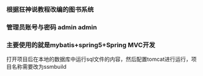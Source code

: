 ### 根据狂神说教程改编的图书系统
### 管理员账号与密码  admin  admin
### 主要使用的就是mybatis+spring5+Spring MVC开发
打开项目后在本地的数据库中运行sql文件的内容，然后配置tomcat进行运行，项目名称需要改为ssmbuild
